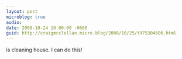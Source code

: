 ```yaml
---
layout: post
microblog: true
audio: 
date: 2008-10-24 18:00:00 -0600
guid: http://craigmcclellan.micro.blog/2008/10/25/t975304606.html
---
```

is cleaning house.  I can do this!
